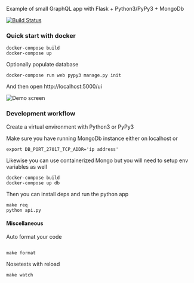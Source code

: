 Example of small GraphQL app with Flask + Python3/PyPy3 + MongoDb

[![Build Status](https://travis-ci.org/msoedov/flask-graphql-example.svg?branch=master)](https://travis-ci.org/msoedov/flask-graphql-example)

### Quick start with docker


```shell
docker-compose build
docker-compose up
```

Optionally populate database

```shell
docker-compose run web pypy3 manage.py init
```

And then open http://localhost:5000/ui


![Demo screen](https://sc-cdn.scaleengine.net/i/1abd73bf614838ef8cae5a35093ca3cd1.png)


### Development workflow

Create a virtual environment with Python3 or PyPy3

Make sure you have running MongoDb instance either on localhost or
```shell
export DB_PORT_27017_TCP_ADDR='ip address'

```

Likewise you can use containerized  Mongo but you will need to setup env variables as well

```shell
docker-compose build
docker-compose up db
```


Then you can install deps and run the python app
```
make req
python api.py
```

#### Miscellaneous

Auto format your code
```shell

make format
```

Nosetests with reload
```shell
make watch
```